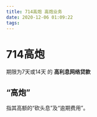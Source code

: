 ```yaml
---
title: 714高炮 高炮业务
date: 2020-12-06 01:09:22
tags:
---
```


# 714高炮

期限为7天或14天 的 __高利息网络贷款__

## “高炮”

指其高额的“砍头息”及“逾期费用”。
